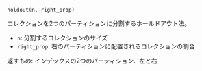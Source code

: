 ```
holdout(n, right_prop)
```

コレクションを2つのパーティションに分割するホールドアウト法。

  * `n`: 分割するコレクションのサイズ
  * `right_prop`: 右のパーティションに配置されるコレクションの割合

返すもの: インデックスの2つのパーティション、左と右
